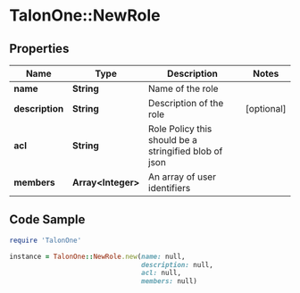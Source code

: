 # TalonOne::NewRole

## Properties

Name | Type | Description | Notes
------------ | ------------- | ------------- | -------------
**name** | **String** | Name of the role | 
**description** | **String** | Description of the role | [optional] 
**acl** | **String** | Role Policy this should be a stringified blob of json | 
**members** | **Array&lt;Integer&gt;** | An array of user identifiers | 

## Code Sample

```ruby
require 'TalonOne'

instance = TalonOne::NewRole.new(name: null,
                                 description: null,
                                 acl: null,
                                 members: null)
```


